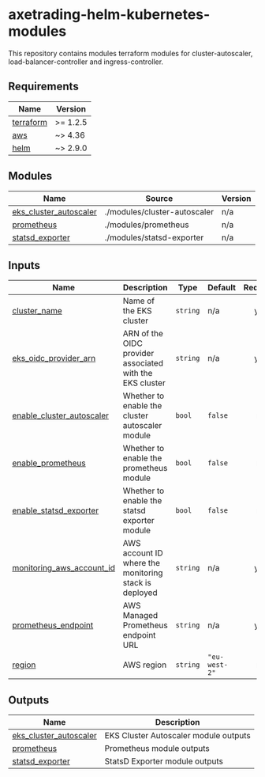 # axetrading-helm-kubernetes-modules
This repository contains modules terraform modules for cluster-autoscaler, load-balancer-controller and ingress-controller.

<!-- BEGIN_TF_DOCS -->
## Requirements

| Name | Version |
|------|---------|
| <a name="requirement_terraform"></a> [terraform](#requirement\_terraform) | >= 1.2.5 |
| <a name="requirement_aws"></a> [aws](#requirement\_aws) | ~> 4.36 |
| <a name="requirement_helm"></a> [helm](#requirement\_helm) | ~> 2.9.0 |

## Modules

| Name | Source | Version |
|------|--------|---------|
| <a name="module_eks_cluster_autoscaler"></a> [eks\_cluster\_autoscaler](#module\_eks\_cluster\_autoscaler) | ./modules/cluster-autoscaler | n/a |
| <a name="module_prometheus"></a> [prometheus](#module\_prometheus) | ./modules/prometheus | n/a |
| <a name="module_statsd_exporter"></a> [statsd\_exporter](#module\_statsd\_exporter) | ./modules/statsd-exporter | n/a |

## Inputs

| Name | Description | Type | Default | Required |
|------|-------------|------|---------|:--------:|
| <a name="input_cluster_name"></a> [cluster\_name](#input\_cluster\_name) | Name of the EKS cluster | `string` | n/a | yes |
| <a name="input_eks_oidc_provider_arn"></a> [eks\_oidc\_provider\_arn](#input\_eks\_oidc\_provider\_arn) | ARN of the OIDC provider associated with the EKS cluster | `string` | n/a | yes |
| <a name="input_enable_cluster_autoscaler"></a> [enable\_cluster\_autoscaler](#input\_enable\_cluster\_autoscaler) | Whether to enable the cluster autoscaler module | `bool` | `false` | no |
| <a name="input_enable_prometheus"></a> [enable\_prometheus](#input\_enable\_prometheus) | Whether to enable the prometheus module | `bool` | `false` | no |
| <a name="input_enable_statsd_exporter"></a> [enable\_statsd\_exporter](#input\_enable\_statsd\_exporter) | Whether to enable the statsd exporter module | `bool` | `false` | no |
| <a name="input_monitoring_aws_account_id"></a> [monitoring\_aws\_account\_id](#input\_monitoring\_aws\_account\_id) | AWS account ID where the monitoring stack is deployed | `string` | n/a | yes |
| <a name="input_prometheus_endpoint"></a> [prometheus\_endpoint](#input\_prometheus\_endpoint) | AWS Managed Prometheus endpoint URL | `string` | n/a | yes |
| <a name="input_region"></a> [region](#input\_region) | AWS region | `string` | `"eu-west-2"` | no |

## Outputs

| Name | Description |
|------|-------------|
| <a name="output_eks_cluster_autoscaler"></a> [eks\_cluster\_autoscaler](#output\_eks\_cluster\_autoscaler) | EKS Cluster Autoscaler module outputs |
| <a name="output_prometheus"></a> [prometheus](#output\_prometheus) | Prometheus module outputs |
| <a name="output_statsd_exporter"></a> [statsd\_exporter](#output\_statsd\_exporter) | StatsD Exporter module outputs |
<!-- END_TF_DOCS -->